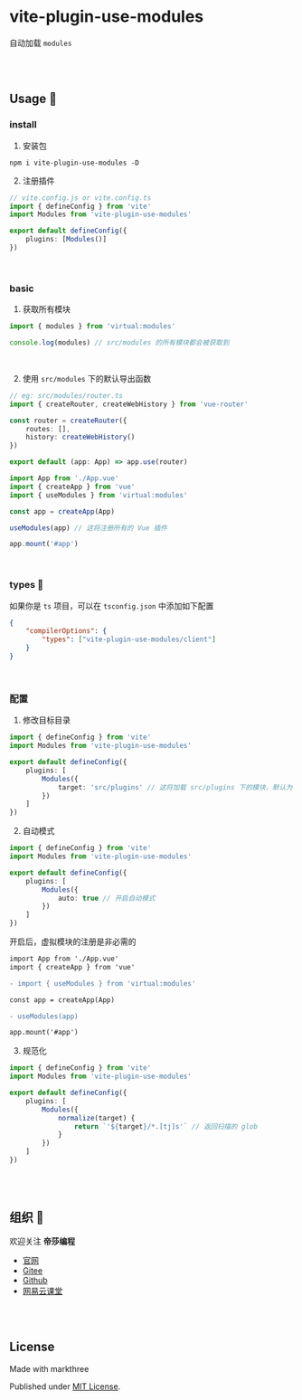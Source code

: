 # vite-plugin-use-modules

自动加载 `modules`

<br />
<br />

## Usage 🦕

### install

1. 安装包

```shell
npm i vite-plugin-use-modules -D
```

2. 注册插件

```ts
// vite.config.js or vite.config.ts
import { defineConfig } from 'vite'
import Modules from 'vite-plugin-use-modules'

export default defineConfig({
	plugins: [Modules()]
})
```

<br />

### basic

1. 获取所有模块

```ts
import { modules } from 'virtual:modules'

console.log(modules) // src/modules 的所有模块都会被获取到
```

<br />

2. 使用 `src/modules` 下的默认导出函数

```ts
// eg: src/modules/router.ts
import { createRouter, createWebHistory } from 'vue-router'

const router = createRouter({
	routes: [],
	history: createWebHistory()
})

export default (app: App) => app.use(router)
```

```ts
import App from './App.vue'
import { createApp } from 'vue'
import { useModules } from 'virtual:modules'

const app = createApp(App)

useModules(app) // 这将注册所有的 Vue 插件

app.mount('#app')
```

<br />

### types 🦖

如果你是 `ts` 项目，可以在 `tsconfig.json` 中添加如下配置

```json
{
	"compilerOptions": {
		"types": ["vite-plugin-use-modules/client"]
	}
}
```

<br />

### 配置

1. 修改目标目录

```ts
import { defineConfig } from 'vite'
import Modules from 'vite-plugin-use-modules'

export default defineConfig({
	plugins: [
		Modules({
			target: 'src/plugins' // 这将加载 src/plugins 下的模块，默认为 src/modules
		})
	]
})
```

2. 自动模式

```ts
import { defineConfig } from 'vite'
import Modules from 'vite-plugin-use-modules'

export default defineConfig({
	plugins: [
		Modules({
			auto: true // 开启自动模式
		})
	]
})
```

开启后，虚拟模块的注册是非必需的

```diff
import App from './App.vue'
import { createApp } from 'vue'

- import { useModules } from 'virtual:modules'

const app = createApp(App)

- useModules(app)

app.mount('#app')
```

3. 规范化

```ts
import { defineConfig } from 'vite'
import Modules from 'vite-plugin-use-modules'

export default defineConfig({
	plugins: [
		Modules({
			normalize(target) {
				return `'${target}/*.[tj]s'` // 返回扫描的 glob
			}
		})
	]
})
```

<br />
<br />

## 组织 🦔

欢迎关注 **帝莎编程**

- [官网](http://dishaxy.dishait.cn/)
- [Gitee](https://gitee.com/dishait)
- [Github](https://github.com/dishait)
- [网易云课堂](https://study.163.com/provider/480000001892585/index.htm?share=2&shareId=480000001892585)

<br />
<br />

## License

Made with markthree

Published under [MIT License](./LICENSE).

<br />
